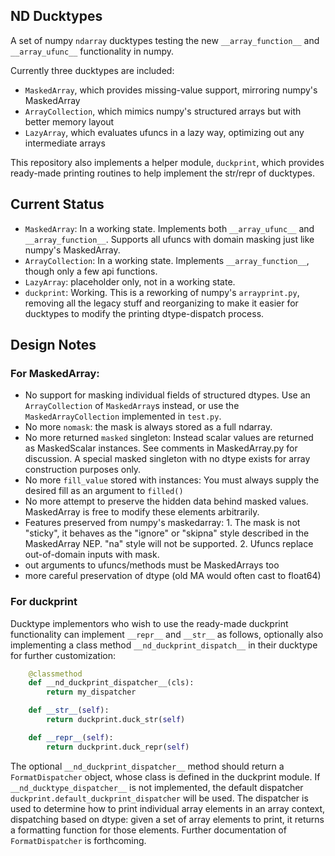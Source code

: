 ## ND Ducktypes

A set of numpy `ndarray` ducktypes testing the new `__array_function__` and `__array_ufunc__` functionality in numpy.

Currently three ducktypes are included:
 * `MaskedArray`, which provides missing-value support, mirroring numpy's MaskedArray
 * `ArrayCollection`, which mimics numpy's structured arrays but with better memory layout
 * `LazyArray`, which evaluates ufuncs in a lazy way, optimizing out any intermediate arrays

This repository also implements a helper module, `duckprint`, which provides ready-made printing routines to help implement the str/repr of ducktypes.

## Current Status

 * `MaskedArray`: In a working state. Implements both `__array_ufunc__` and `__array_function__`. Supports all ufuncs with domain masking just like numpy's MaskedArray.
 * `ArrayCollection`: In a working state. Implements `__array_function__`, though only a few api functions.
 * `LazyArray`: placeholder only, not in a working state.
 * `duckprint`: Working. This is a reworking of numpy's `arrayprint.py`, removing all the legacy stuff and reorganizing to make it easier for ducktypes to modify the printing dtype-dispatch process.

## Design Notes

### For MaskedArray:

 * No support for masking individual fields of structured dtypes. Use an `ArrayCollection` of `MaskedArray`s instead, or use the `MaskedArrayCollection` implemented in `test.py`.
 * No more `nomask`: the mask is always stored as a full ndarray.
 * No more returned `masked` singleton: Instead scalar values are returned as MaskedScalar instances. See comments in MaskedArray.py for discussion. A special masked singleton with no dtype exists for array construction purposes only.
 * No more `fill_value` stored with instances: You must always supply the desired fill as an argument to `filled()`
 * No more attempt to preserve the hidden data behind masked values. MaskedArray is free to modify these elements arbitrarily.
 * Features preserved from numpy's maskedarray: 1. The mask is not "sticky", it behaves as the "ignore" or "skipna" style described in the MaskedArray NEP. "na" style will not be supported. 2. Ufuncs replace out-of-domain inputs with mask.
 * out arguments to ufuncs/methods must be MaskedArrays too
 * more careful preservation of dtype (old MA would often cast to float64)

### For duckprint

Ducktype implementors who wish to use the ready-made duckprint functionality can implement `__repr__` and `__str__` as follows, optionally also implementing a class method `__nd_duckprint_dispatch__` in their ducktype for further customization:
```python
    @classmethod
    def __nd_duckprint_dispatcher__(cls):
        return my_dispatcher

    def __str__(self):
        return duckprint.duck_str(self)

    def __repr__(self):
        return duckprint.duck_repr(self)
```
The optional `__nd_duckprint_dispatcher__` method should return a `FormatDispatcher` object, whose class is defined in the duckprint module. If `__nd_ducktype_dispatcher__` is not implemented, the default dispatcher `duckprint.default_duckprint_dispatcher` will be used. The dispatcher is used to determine how to print individual array elements in an array context, dispatching based on dtype: given a set of array elements to print, it returns a formatting function for those elements. Further documentation of `FormatDispatcher` is forthcoming.
